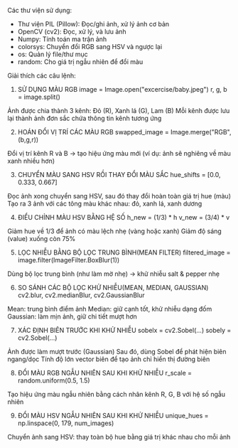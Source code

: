 Các thư viện sử dụng:

- Thư viện PIL (Pillow): Đọc/ghi ảnh, xử lý ảnh cơ bản
- OpenCV (cv2):	Đọc, xử lý, và lưu ảnh
- Numpy:	Tính toán ma trận ảnh
- colorsys:	Chuyển đổi RGB sang HSV và ngược lại
- os:	Quản lý file/thư mục
- random:	Cho giá trị ngẫu nhiên để đổi màu

Giải thích các câu lệnh:

1) SỬ DỤNG MÀU RGB
image = Image.open("excercise/baby.jpeg")
r, g, b = image.split()

  Ảnh được chia thành 3 kênh: Đỏ (R), Xanh lá (G), Lam (B)
  Mỗi kênh được lưu lại thành ảnh đơn sắc chứa thông tin kênh tương ứng

2) HOÁN ĐỔI VỊ TRÍ CÁC MÀU RGB
swapped_image = Image.merge("RGB", (b,g,r))

  Đổi vị trí kênh R và B → tạo hiệu ứng màu mới (ví dụ: ảnh sẽ nghiêng về màu xanh nhiều hơn)

3) CHUYỂN MÀU SANG HSV RỒI THAY ĐỔI MÀU SẮC
hue_shifts = [0.0, 0.333, 0.667]

  Đọc ảnh xong chuyển sang HSV, sau đó thay đổi hoàn toàn giá trị hue (màu)
  Tạo ra 3 ảnh với các tông màu khác nhau: đỏ, xanh lá, xanh dương

4) ĐIỂU CHỈNH MÀU HSV BẰNG HỆ SỐ
h_new = (1/3) * h
v_new = (3/4) * v

  Giảm hue về 1/3 để ảnh có màu lệch nhẹ (vàng hoặc xanh)
  Giảm độ sáng (value) xuống còn 75%

5) LỌC NHIỄU BẰNG BỘ LỌC TRUNG BÌNH(MEAN FILTER)
filtered_image = image.filter(ImageFilter.BoxBlur(1))

  Dùng bộ lọc trung bình (như làm mờ nhẹ) → khử nhiễu salt & pepper nhẹ

6) SO SÁNH CÁC BỘ LỌC KHỬ NHIỄU(MEAN, MEDIAN, GAUSSIAN)
cv2.blur, cv2.medianBlur, cv2.GaussianBlur
  
  Mean: trung bình điểm ảnh
  Median: giữ cạnh tốt, khử nhiễu dạng đốm
  Gaussian: làm mịn ảnh, giữ chi tiết mượt hơn

7) XÁC ĐỊNH BIÊN TRƯỚC KHI KHỬ NHIỄU
sobelx = cv2.Sobel(...)
sobely = cv2.Sobel(...)

  Ảnh được làm mượt trước (Gaussian)
  Sau đó, dùng Sobel để phát hiện biên ngang/dọc
  Tính độ lớn vector biên để tạo ảnh chỉ hiển thị đường biên

8) ĐỔI MÀU RGB NGẪU NHIÊN SAU KHI KHỬ NHIỄU
r_scale = random.uniform(0.5, 1.5)

  Tạo hiệu ứng màu ngẫu nhiên bằng cách nhân kênh R, G, B với hệ số ngẫu nhiên

9) ĐỔI MÀU HSV NGẪU NHIÊN SAU KHI KHỬ NHIỄU
unique_hues = np.linspace(0, 179, num_images)

  Chuyển ảnh sang HSV: thay toàn bộ hue bằng giá trị khác nhau cho mỗi ảnh


